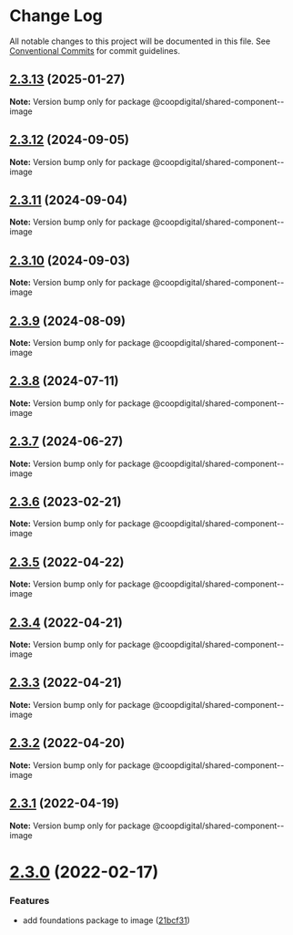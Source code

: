 # Change Log

All notable changes to this project will be documented in this file.
See [Conventional Commits](https://conventionalcommits.org) for commit guidelines.

## [2.3.13](https://github.com/coopdigital/coop-frontend/compare/@coopdigital/shared-component--image@2.3.12...@coopdigital/shared-component--image@2.3.13) (2025-01-27)

**Note:** Version bump only for package @coopdigital/shared-component--image





## [2.3.12](https://github.com/coopdigital/coop-frontend/compare/@coopdigital/shared-component--image@2.3.11...@coopdigital/shared-component--image@2.3.12) (2024-09-05)

**Note:** Version bump only for package @coopdigital/shared-component--image





## [2.3.11](https://github.com/coopdigital/coop-frontend/compare/@coopdigital/shared-component--image@2.3.10...@coopdigital/shared-component--image@2.3.11) (2024-09-04)

**Note:** Version bump only for package @coopdigital/shared-component--image





## [2.3.10](https://github.com/coopdigital/coop-frontend/compare/@coopdigital/shared-component--image@2.3.9...@coopdigital/shared-component--image@2.3.10) (2024-09-03)

**Note:** Version bump only for package @coopdigital/shared-component--image





## [2.3.9](https://github.com/coopdigital/coop-frontend/compare/@coopdigital/shared-component--image@2.3.8...@coopdigital/shared-component--image@2.3.9) (2024-08-09)

**Note:** Version bump only for package @coopdigital/shared-component--image





## [2.3.8](https://github.com/coopdigital/coop-frontend/compare/@coopdigital/shared-component--image@2.3.7...@coopdigital/shared-component--image@2.3.8) (2024-07-11)

**Note:** Version bump only for package @coopdigital/shared-component--image





## [2.3.7](https://github.com/coopdigital/coop-frontend/compare/@coopdigital/shared-component--image@2.3.6...@coopdigital/shared-component--image@2.3.7) (2024-06-27)

**Note:** Version bump only for package @coopdigital/shared-component--image





## [2.3.6](https://github.com/coopdigital/coop-frontend/compare/@coopdigital/shared-component--image@2.3.5...@coopdigital/shared-component--image@2.3.6) (2023-02-21)

**Note:** Version bump only for package @coopdigital/shared-component--image





## [2.3.5](https://github.com/coopdigital/coop-frontend/compare/@coopdigital/shared-component--image@2.3.4...@coopdigital/shared-component--image@2.3.5) (2022-04-22)

**Note:** Version bump only for package @coopdigital/shared-component--image





## [2.3.4](https://github.com/coopdigital/coop-frontend/compare/@coopdigital/shared-component--image@2.3.3...@coopdigital/shared-component--image@2.3.4) (2022-04-21)

**Note:** Version bump only for package @coopdigital/shared-component--image





## [2.3.3](https://github.com/coopdigital/coop-frontend/compare/@coopdigital/shared-component--image@2.3.2...@coopdigital/shared-component--image@2.3.3) (2022-04-21)

**Note:** Version bump only for package @coopdigital/shared-component--image





## [2.3.2](https://github.com/coopdigital/coop-frontend/compare/@coopdigital/shared-component--image@2.3.1...@coopdigital/shared-component--image@2.3.2) (2022-04-20)

**Note:** Version bump only for package @coopdigital/shared-component--image





## [2.3.1](https://github.com/coopdigital/coop-frontend/compare/@coopdigital/shared-component--image@2.3.0...@coopdigital/shared-component--image@2.3.1) (2022-04-19)

**Note:** Version bump only for package @coopdigital/shared-component--image





# [2.3.0](https://github.com/coopdigital/coop-frontend/compare/@coopdigital/shared-component--image@2.2.9...@coopdigital/shared-component--image@2.3.0) (2022-02-17)


### Features

* add foundations package to image ([21bcf31](https://github.com/coopdigital/coop-frontend/commit/21bcf31e3bb0e154e7601c374658b4378fb0997e))
